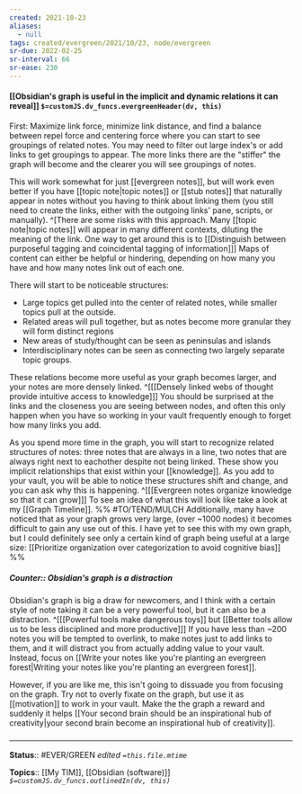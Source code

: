 ```yaml
---
created: 2021-10-23
aliases:
  - null
tags: created/evergreen/2021/10/23, node/evergreen
sr-due: 2022-02-25
sr-interval: 66
sr-ease: 230
---
```


#### [[Obsidian's graph is useful in the implicit and dynamic relations it can reveal]] `$=customJS.dv_funcs.evergreenHeader(dv, this)`

First: Maximize link force, minimize link distance, and find a balance between repel force and centering force where you can start to see groupings of related notes. You may need to filter out large index's or add links to get groupings to appear. The more links there are the "stiffer" the graph will become and the clearer you will see groupings of notes.

This will work somewhat for just [[evergreen notes]], but will work even better if you have [[topic note|topic notes]] or [[stub notes]] that naturally appear in notes without you having to think about linking them (you still need to create the links, either with the outgoing links' pane, scripts, or manually). 
^[There are some risks with this approach. Many [[topic note|topic notes]] will appear in many different contexts, diluting the meaning of the link. One way to get around this is to [[Distinguish between purposeful tagging and coincidental tagging of information]]]
 Maps of content can either be helpful or hindering, depending on how many you have and how many notes link out of each one. 
 
There will start to be noticeable structures:
- Large topics get pulled into the center of related notes, while smaller topics pull at the outside.
- Related areas will pull together, but as notes become more granular they will form distinct regions
- New areas of study/thought can be seen as peninsulas and islands
- Interdisciplinary notes can be seen as connecting two largely separate topic groups. 

These relations become more useful as your graph becomes larger, and your notes are more densely linked.
^[[[Densely linked webs of thought provide intuitive access to knowledge]]]
You should be surprised at the links and the closeness you are seeing between nodes, and often this only happen when you have so working in your vault frequently enough to forget how many links you add.

As you spend more time in the graph, you will start to recognize related structures of notes: three notes that are always in a line, two notes that are always right next to eachother despite not being linked. These show you implicit relationships that exist within your [[knowledge]]. 
As you add to your vault, you will be able to notice these structures shift and change, and you can ask why this is happening. 
^[[[Evergreen notes organize knowledge so that it can grow]]]
To see an idea of what this will look like take a look at my [[Graph Timeline]].
%%
#TO/TEND/MULCH 
Additionally, many have noticed that as your graph grows very large, (over ~1000 nodes) it becomes difficult to gain any use out of this. I have yet to see this with my own graph, but I could definitely see only a certain kind of graph being useful at a large size:
[[Prioritize organization over categorization to avoid cognitive bias]]
%%

##### Counter:: Obsidian's graph is a distraction

Obsidian's graph is big a draw for newcomers, 
and I think with a certain style of note taking
it can be a very powerful tool, but it can also be a distraction.
^[[[Powerful tools make dangerous toys]] but [[Better tools allow us to be less disciplined and more productive]]]
If you have less than ~200 notes you will be tempted to overlink, 
to make notes just to add links to them,
and it will distract you from actually adding value to your vault.
Instead, focus on [[Write your notes like you're planting an evergreen forest|Writing your notes like you're planting an evergreen forest]].

However, if you are like me, this isn't going to dissuade you from focusing on the graph. 
Try not to overly fixate on the graph, but use it as [[motivation]] to work in your vault. Make the the graph a reward and suddenly it helps [[Your second brain should be an inspirational hub of creativity|your second brain become an inspirational hub of creativity]].

### <hr class="footnote"/>

**Status**:: #EVER/GREEN 
*edited `=this.file.mtime`*

**Topics**:: [[My TIM]], [[Obsidian (software)]]
*`$=customJS.dv_funcs.outlinedIn(dv, this)`*
